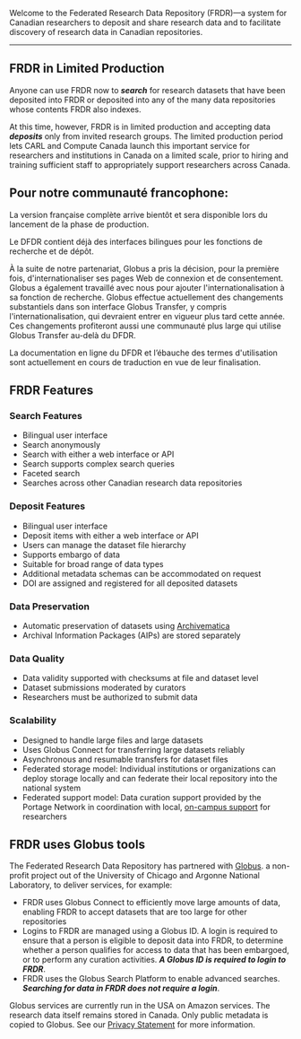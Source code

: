 ﻿Welcome to the Federated Research Data Repository (FRDR)—a system for Canadian researchers to deposit and share research data and to facilitate discovery of research data in Canadian repositories.

<hr/>
<div class="demo-text" style="display:none">

**Demo Version of FRDR**

This [Demo Version of FRDR](https://demo.frdr-dfdr.ca/) is for testing or demonstration purpose only. It supports demonstrations of depositing, searching, and preservation. However, it does not retain data for any length of time.

As much as possible, this Demo Version tracks the current features and capabilities of the Production Version, so it can be a valuable tool for explaining or getting familiar with FRDR.

The demonstration version has the word Demo in the top banner.

If you do NOT want the demonstration version, click to access the [Production Version of FRDR](https://www.frdr-dfdr.ca/). However, because the Production Version creates permanent and registered DOIs and preservation copies, it should only be used for actual data deposits--not for demonstrations or testing.

Note that data deposited to the Demo Version of FRDR will still be discoverable and downloadable by other people also using the Demo Version of FRDR. Deposits to Demo are indexed separately from Production. This is necessary to be able to demonstrate functionality. Therefore, **any data submitted to the Demo Version should be safely sharable and not sensitive.**

**Deposits to the Demo Version of FRDR will be erased periodically and without notice.**

</div>

## FRDR in Limited Production
Anyone can use FRDR now to **_search_** for research datasets that have been deposited into FRDR or deposited into any of the many data repositories whose contents FRDR also indexes.

At this time, however, FRDR is in limited production and accepting data **_deposits_** only from invited research groups. The limited production period lets CARL and Compute Canada launch this important service for researchers and institutions in Canada on a limited scale, prior to hiring and training sufficient staff to appropriately support researchers across Canada.


## Pour notre communauté francophone:

La version française complète arrive bientôt et sera disponible lors du lancement de la phase de production.

Le DFDR contient déjà des interfaces bilingues pour les fonctions de recherche et de dépôt.

À la suite de notre partenariat, Globus a pris la décision, pour la première fois, d'internationaliser ses pages Web de connexion et de consentement.
Globus a également travaillé avec nous pour ajouter l'internationalisation à sa fonction de recherche.
Globus effectue actuellement des changements substantiels dans son interface Globus Transfer, y compris l'internationalisation, qui devraient entrer en vigueur plus tard cette année. Ces changements profiteront aussi une communauté plus large qui utilise Globus Transfer au-delà du DFDR.

La documentation en ligne du DFDR et l’ébauche des termes d'utilisation sont actuellement en cours de traduction en vue de leur finalisation.


## FRDR Features


### Search Features
* Bilingual user interface
* Search anonymously
* Search with either a web interface or API
* Search supports complex search queries
* Faceted search
* Searches across other Canadian research data repositories

### Deposit Features
* Bilingual user interface
* Deposit items with either a web interface or API
* Users can manage the dataset file hierarchy
* Supports embargo of data
* Suitable for broad range of data types
* Additional metadata schemas can be accommodated on request
* DOI are assigned and registered for all deposited datasets

### Data Preservation
* Automatic preservation of datasets using [Archivematica](https://www.archivematica.org/en/)
* Archival Information Packages (AIPs) are stored separately

### Data Quality
* Data validity supported with checksums at file and dataset level
* Dataset submissions moderated by curators
* Researchers must be authorized to submit data

### Scalability
* Designed to handle large files and large datasets
* Uses Globus Connect for transferring large datasets reliably
* Asynchronous and resumable transfers for dataset files
* Federated storage model: Individual institutions or organizations can deploy storage locally and can federate their local repository into the national system
* Federated support model: Data curation support provided by the Portage Network in coordination with local, [on-campus support](https://portagenetwork.ca/planning-managing-data/contacts-at-your-organization/) for researchers



## FRDR uses Globus tools
The Federated Research Data Repository has partnered with [Globus](https://www.globus.org/). a non-profit project out of the University of Chicago and Argonne National Laboratory, to deliver services, for example:

* FRDR uses Globus Connect to efficiently move large amounts of data, enabling FRDR to accept datasets that are too large for other repositories
* Logins to FRDR are managed using a Globus ID. A login is required to ensure that a person is eligible to deposit data into FRDR, to determine whether a person qualifies for access to data that has been embargoed, or to perform any curation activities.  **_A Globus ID is required to login to FRDR_**.
*  FRDR uses the Globus Search Platform to enable advanced searches. **_Searching for data in FRDR does not require a login_**.

Globus services are currently run in the USA on Amazon services. The research data itself remains stored in Canada. Only public metadata is copied to Globus. See our [Privacy Statement](terms_of_service.md#70-privacy-policy) for more information.
